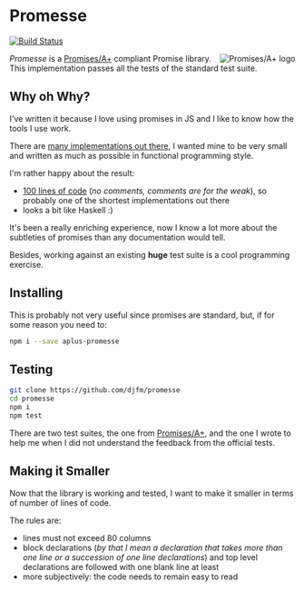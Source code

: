 # Promesse

[![Build Status](https://travis-ci.org/djfm/promesse.svg?branch=master)](https://travis-ci.org/djfm/promesse)

<a href="https://promisesaplus.com/">
    <img src="https://promisesaplus.com/assets/logo-small.png" alt="Promises/A+ logo"
         title="Promises/A+ 1.0 compliant" align="right" />
</a>

*Promesse* is a [Promises/A+](https://github.com/promises-aplus/promises-tests) compliant Promise library. This implementation passes all the tests
of the standard test suite.

## Why oh Why?

I've written it because I love using promises in JS and I like to know how the tools I use work.

There are [many implementations out there](https://promisesaplus.com/implementations), I wanted mine to be very small and written as much as possible in functional programming style.

I'm rather happy about the result:
  - [100 lines of code](lib/promise.js) (*no comments, comments are for the weak*), so probably one of the shortest implementations out there
  - looks a bit like Haskell :)

It's been a really enriching experience, now I know a lot more about
the subtleties of promises than any documentation would tell.

Besides, working against an existing **huge** test suite is a cool programming exercise.

## Installing

This is probably not very useful since promises are standard, but, if for some reason you need to:

```bash
npm i --save aplus-promesse
```

## Testing

```bash
git clone https://github.com/djfm/promesse
cd promesse
npm i
npm test
```

There are two test suites, the one from [Promises/A+](https://github.com/promises-aplus/promises-tests), and the one I wrote to help me when I did not understand the feedback from the official tests.

## Making it Smaller

Now that the library is working and tested, I want to make it smaller in terms
of number of lines of code.

The rules are:
  - lines must not exceed 80 columns
  - block declarations (*by that I mean a declaration that takes more than one line or a succession of one line declarations*) and top level declarations are
    followed with one blank line at least
  - more subjectively: the code needs to remain easy
    to read
